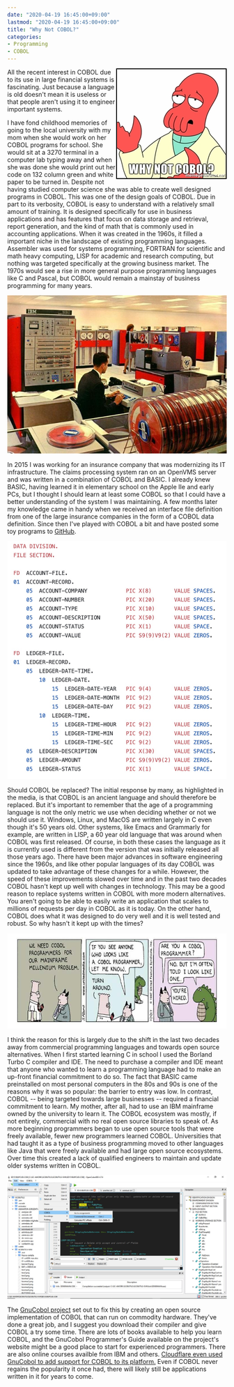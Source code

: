 ```yaml
---
date: "2020-04-19 16:45:00+09:00"
lastmod: "2020-04-19 16:45:00+09:00"
title: "Why Not COBOL?"
categories:
- Programming
- COBOL
---
```


<img alt="Why Not COBOL?" src="why-not-cobol.jpg"
style="float: right; border: 2px black solid;"/>

All the recent interest in COBOL due to its use in large
financial systems is fascinating. Just because a language is old
doesn't mean it is useless or that people aren't using it to engineer
important systems.

I have fond childhood memories of going to the local university with
my mom when she would work on her COBOL programs for school. She
would sit at a 3270 terminal in a computer lab typing away and when
she was done she would print out her code on 132 column green and
white paper to be turned in. Despite not having studied computer
science she was able to create well designed programs in COBOL. This
was one of the design goals of COBOL. Due in part to its verbosity,
COBOL is easy to understand with a relatively small amount of
training. It is designed specifically for use in business
applications and has features that focus on data storage and
retrieval, report generation, and the kind of math that is commonly
used in accounting applications. When it was created in the 1960s, it
filled a important niche in the landscape of existing programming
languages. Assembler was used for systems programming, FORTRAN for
scientific and math heavy computing, LISP for academic and research
computing, but nothing was targeted specifically at the growing
business market. The 1970s would see a rise in more general purpose
programming languages like C and Pascal, but COBOL would remain a
mainstay of business programming for many years.

![An IBM mainframe in the 1960s.](ibm-mainframe.jpg)

In 2015 I was working for an insurance company that was modernizing
its IT infrastructure. The claims processing system ran on an OpenVMS
server and was written in a combination of COBOL and BASIC. I already
knew BASIC, having learned it in elementary school on the Apple IIe
and early PCs, but I thought I should learn at least some COBOL so
that I could have a better understanding of the system I was
maintaining. A few months later my knowledge came in handy when we
received an interface file definition from one of the large insurance
companies in the form of a COBOL data definition. Since then I've
played with COBOL a bit and have posted some toy programs to
[GitHub](https://github.com/vaelen/cobol).

![An example COBOL data definition.](github-cobol.jpg)

Should COBOL be replaced? The initial response by many, as highlighted
in the media, is that COBOL is an ancient language and should
therefore be replaced. But it's important to remember that the age of
a programming language is not the only metric we use when deciding
whether or not we should use it. Windows, Linux, and MacOS are written
largely in C even though it's 50 years old. Other systems, like Emacs
and Grammarly for example, are written in LISP, a 60 year old language
that was around when COBOL was first released. Of course, in both
these cases the language as it is currently used is different from the
version that was initially released all those years ago. There have
been major advances in software engineering since the 1960s, and like
other popular languages of its day COBOL was updated to take advantage
of these changes for a while. However, the speed of these
improvements slowed over time and in the past two decades COBOL hasn't
kept up well with changes in technology. This may be a good reason to
replace systems written in COBOL with more modern alternatives. You
aren't going to be able to easily write an application that scales to
millions of requests per day in COBOL as it is today. On the other
hand, COBOL does what it was designed to do very well and it is well
tested and robust. So why hasn't it kept up with the times?

![Dilbert cartoon comparing COBOL programmers to dinosaurs.](dilbert.jpg)

I think the reason for this is largely due to the shift in the last
two decades away from commercial programming languages and towards
open source alternatives. When I first started learning C in school I
used the Borland Turbo C compiler and IDE. The need to purchase a
compiler and IDE meant that anyone who wanted to learn a programming
language had to make an up-front financial commitment to do so. The
fact that BASIC came preinstalled on most personal computers in the
80s and 90s is one of the reasons why it was so popular: the barrier
to entry was low. In contrast, COBOL -- being targeted towards
large businesses -- required a financial commitment to learn. My
mother, after all, had to use an IBM mainframe owned by the university
to learn it. The COBOL ecosystem was mostly, if not entirely,
commercial with no real open source libraries to speak of. As more
beginning programmers began to use open source tools that were freely
available, fewer new programmers learned COBOL. Universities that had
taught it as a type of business programming moved to other languages
like Java that were freely available and had large open source
ecosystems. Over time this created a lack of qualified engineers to
maintain and update older systems written in COBOL.

![GnuCobol IDE](opencobol-ide.jpg)

The [GnuCobol project](https://open-cobol.sourceforge.io/) set out
to fix this by creating an open source
implementation of COBOL that can run on commodity hardware. They've
done a great job, and I suggest you download their compiler and give
COBOL a try some time. There are lots of books available to help you
learn COBOL, and the GnuCobol Programmer's Guide available on the
project's website might be a good place to start for experienced
programmers. There are also online courses availble from IBM and others.
[Cloudflare even used GnuCobol to add support for COBOL to its
platform.](https://blog.cloudflare.com/cloudflare-workers-now-support-cobol/)
Even if COBOL never regains the popularity it once had, there will
likely still be applications written in it for years to come.
